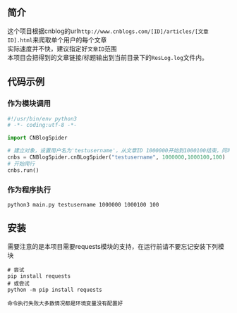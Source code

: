 ## 简介

这个项目根据cnblog的url`http://www.cnblogs.com/[ID]/articles/[文章ID].html`来爬取单个用户的每个文章  
实际速度并不快，建议指定好`文章ID`范围  
本项目会把得到的文章链接/标题输出到当前目录下的`ResLog.log`文件内。

## 代码示例

### 作为模块调用

```python
#!/usr/bin/env python3
# -*- coding:utf-8 -*-

import CNBlogSpider

# 建立对象，设置用户名为'testusername'，从文章ID 1000000开始到1000100结束，同时运行100个线程
cnbs = CNBlogSpider.cnBLogSpider("testusername", 1000000,1000100,100)
# 开始爬行
cnbs.run()
```

### 作为程序执行

```shell
python3 main.py testusername 1000000 1000100 100
```



## 安装

需要注意的是本项目需要requests模块的支持，在运行前请不要忘记安装下列模块 

```shell
# 尝试 
pip install requests
# 或尝试
python -m pip install requests
```

`命令执行失败大多数情况都是环境变量没有配置好`

